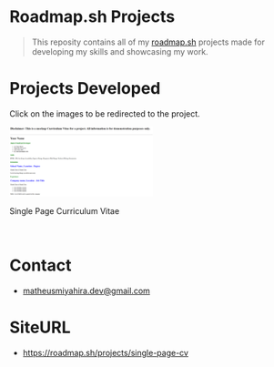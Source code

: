 # Roadmap.sh Projects
> This reposity contains all of my [roadmap.sh](https://roadmap.sh/) projects made for developing my skills and showcasing my work.

# Projects Developed

Click on the images to be redirected to the project.

<a href='Front-End Projects/Single-Page-CV'>
  <img width="50%" src="assets/Single-Page-CV.png" alt="Single Page CV">
</a>

Single Page Curriculum Vitae

 <br>
 

# Contact
- matheusmiyahira.dev@gmail.com

# SiteURL
- https://roadmap.sh/projects/single-page-cv


